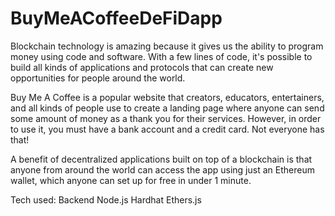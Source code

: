 
# BuyMeACoffeeDeFiDapp

Blockchain technology is amazing because it gives us the ability to program money using code and software. With a few lines of code, it's possible to build all kinds of applications and protocols that can create new opportunities for people around the world.

Buy Me A Coffee is a popular website that creators, educators, entertainers, and all kinds of people use to create a landing page where anyone can send some amount of money as a thank you for their services. However, in order to use it, you must have a bank account and a credit card. Not everyone has that!

A benefit of decentralized applications built on top of a blockchain is that anyone from around the world can access the app using just an Ethereum wallet, which anyone can set up for free in under 1 minute.

Tech used:
Backend
Node.js
Hardhat
Ethers.js

